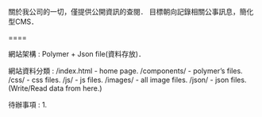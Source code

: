 關於我公司的一切，僅提供公開資訊的查閱．
目標朝向記錄相關公事訊息，簡化型CMS．

====

網站架構 : 
Polymer + Json file(資料存放)．

網站資料分類 : 
/index.html - home page.
/components/ - polymer’s files.
/css/ - css files.
/js/ - js files.
/images/ - all image files.
/json/ - json files.(Write/Read data from here.)

待辦事項 : 
1. 

